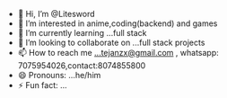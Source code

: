 - 👋 Hi, I’m @Litesword
- 👀 I’m interested in anime,coding(backend) and games
- 🌱 I’m currently learning ...full stack
- 💞️ I’m looking to collaborate on ...full stack projects
- 📫 How to reach me ...tejanzx@gmail.com , whatsapp: 7075954026,contact:8074855800
- 😄 Pronouns: ...he/him
- ⚡ Fun fact: ...

<!---
Litesword/Litesword is a ✨ special ✨ repository because its `README.md` (this file) appears on your GitHub profile.
You can click the Preview link to take a look at your changes.
--->
